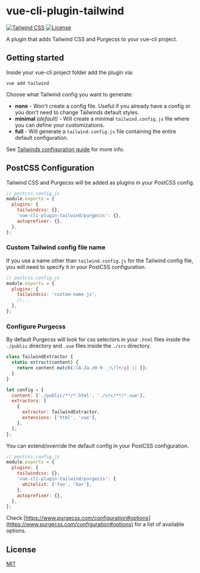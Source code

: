 # vue-cli-plugin-tailwind
[![Tailwind CSS](https://img.shields.io/npm/dependency-version/vue-cli-plugin-tailwind/tailwindcss.svg)](https://tailwindcss.com/)
[![License](https://img.shields.io/npm/l/vue-cli-plugin-tailwind.svg)](https://github.com/forsartis/vue-cli-plugin-tailwind/blob/master/LICENSE)

A plugin that adds Tailwind CSS and Purgecss to your vue-cli project.

## Getting started
Inside your vue-cli project folder add the plugin via:
```
vue add tailwind
```
Choose what Tailwind config you want to generate:
* **none** - Won't create a config file. Useful if you already have a config or you don't need to change Tailwinds default styles.
* **minimal** *(default)* - Will create a minimal `tailwind.config.js` file where you can define your customizations.
* **full** - Will generate a `tailwind.config.js` file containing the entire default configuration.

See [Tailwinds configuration guide](https://next.tailwindcss.com/docs/configuration) for more info.

## PostCSS Configuration
Tailwind CSS and Purgecss will be added as plugins in your PostCSS config.
```javascript
// postcss.config.js
module.exports = {
  plugins: {
    tailwindcss: {},
    'vue-cli-plugin-tailwind/purgecss': {},
    autoprefixer: {},
  },
};
```
### Custom Tailwind config file name
If you use a name other than `tailwind.config.js` for the Tailwind config file, you will need to specify it in your PostCSS configuration.
```javascript
// postcss.config.js
module.exports = {
  plugins: {
    tailwindcss: 'custom-name.js',
    //...
  },
};
```
### Configure Purgecss
By default Purgecss will look for css selectors in your `.html` files inside the `./public` directory and `.vue` files inside the `./src` directory.
```javascript
class TailwindExtractor {
  static extract(content) {
    return content.match(/[A-Za-z0-9-_:\/]+/g) || [];
  }
}

let config = {
  content: ['./public/**/*.html', './src/**/*.vue'],
  extractors: [
    {
      extractor: TailwindExtractor,
      extensions: ['html', 'vue'],
    },
  ],
};
```
You can extend/override the default config in your PostCSS configuration.
```javascript
// postcss.config.js
module.exports = {
  plugins: {
    tailwindcss: {},
    'vue-cli-plugin-tailwind/purgecss': {
      whitelist: ['foo', 'bar'],
    },
    autoprefixer: {},
  },
};
```
Check [https://www.purgecss.com/configuration#options](https://www.purgecss.com/configuration#options) for a list of available options.

## License
[MIT](https://github.com/forsartis/vue-cli-plugin-tailwind/blob/master/LICENSE)
